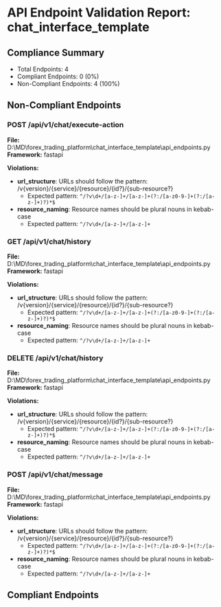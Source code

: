 # API Endpoint Validation Report: chat_interface_template

## Compliance Summary

- Total Endpoints: 4
- Compliant Endpoints: 0 (0%)
- Non-Compliant Endpoints: 4 (100%)

## Non-Compliant Endpoints

### POST /api/v1/chat/execute-action

**File:** D:\MD\forex_trading_platform\chat_interface_template\api_endpoints.py
**Framework:** fastapi

**Violations:**

- **url_structure**: URLs should follow the pattern: /v{version}/{service}/{resource}/{id?}/{sub-resource?}
  - Expected pattern: `^/?v\d+/[a-z-]+/[a-z-]+(?:/[a-z0-9-]+(?:/[a-z-]+)?)*$`
- **resource_naming**: Resource names should be plural nouns in kebab-case
  - Expected pattern: `^/?v\d+/[a-z-]+/[a-z-]+`

### GET /api/v1/chat/history

**File:** D:\MD\forex_trading_platform\chat_interface_template\api_endpoints.py
**Framework:** fastapi

**Violations:**

- **url_structure**: URLs should follow the pattern: /v{version}/{service}/{resource}/{id?}/{sub-resource?}
  - Expected pattern: `^/?v\d+/[a-z-]+/[a-z-]+(?:/[a-z0-9-]+(?:/[a-z-]+)?)*$`
- **resource_naming**: Resource names should be plural nouns in kebab-case
  - Expected pattern: `^/?v\d+/[a-z-]+/[a-z-]+`

### DELETE /api/v1/chat/history

**File:** D:\MD\forex_trading_platform\chat_interface_template\api_endpoints.py
**Framework:** fastapi

**Violations:**

- **url_structure**: URLs should follow the pattern: /v{version}/{service}/{resource}/{id?}/{sub-resource?}
  - Expected pattern: `^/?v\d+/[a-z-]+/[a-z-]+(?:/[a-z0-9-]+(?:/[a-z-]+)?)*$`
- **resource_naming**: Resource names should be plural nouns in kebab-case
  - Expected pattern: `^/?v\d+/[a-z-]+/[a-z-]+`

### POST /api/v1/chat/message

**File:** D:\MD\forex_trading_platform\chat_interface_template\api_endpoints.py
**Framework:** fastapi

**Violations:**

- **url_structure**: URLs should follow the pattern: /v{version}/{service}/{resource}/{id?}/{sub-resource?}
  - Expected pattern: `^/?v\d+/[a-z-]+/[a-z-]+(?:/[a-z0-9-]+(?:/[a-z-]+)?)*$`
- **resource_naming**: Resource names should be plural nouns in kebab-case
  - Expected pattern: `^/?v\d+/[a-z-]+/[a-z-]+`

## Compliant Endpoints
